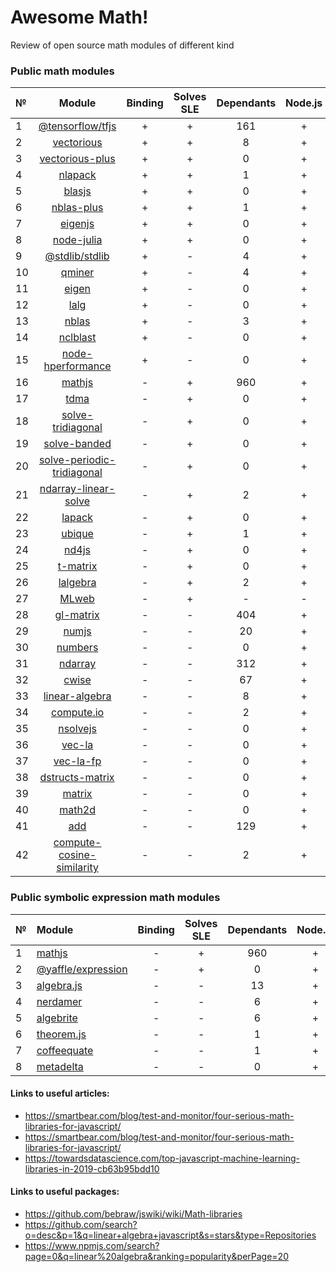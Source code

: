 # Awesome Math!
Review of open source math modules of different kind

### Public math modules

| №  | Module | Binding | Solves SLE | Dependants | Node.js | Browser |
|:---|:------:|:------------:|:----------:|:-------:|:----------:|:-------:|
| 1 | [@tensorflow/tfjs](https://github.com/tensorflow/tfjs) | + | + | 161 | + | + |
| 2 | [vectorious](https://github.com/mateogianolio/vectorious) | + | + | 8 | + | + |
| 3 | [vectorious-plus](https://github.com/ukrbublik/vectorious-plus) | + | + | 0 | + | + |
| 4 | [nlapack](https://github.com/nperf/nlapack) | + | + | 1 | + | - |
| 5 | [blasjs](https://github.com/jacobbogers/blasjs) | + | + | 0 | + | + |
| 6 | [nblas-plus](https://github.com/ukrbublik/nblas-plus) | + | + | 1 | + | - |
| 7 | [eigenjs](https://github.com/rick68/eigenjs) | + | + | 0 | + | - |
| 8 | [node-julia](https://github.com/waTeim/node-julia) | + | + | 0 | + | - |
| 9 | [@stdlib/stdlib](https://github.com/stdlib-js/stdlib) | + | - | 4 | + | + |
| 10 | [qminer](https://github.com/qminer/qminer) | + | - | 4 | + | - |
| 11 | [eigen](https://github.com/BertrandBev/eigen-js) | + | - | 0 | + | + |
| 12 | [lalg](https://github.com/rcorbish/node-linalg) | + | - | 0 | + | - |
| 13 | [nblas](https://github.com/nperf/nblas) | + | - | 3 | + | - |
| 14 | [nclblast](https://github.com/nperf/nclblast) | + | - | 0 | + | - |
| 15 | [node-hperformance](https://github.com/amatosc/node-hperformance) | + | - | 0 | + | - |
| 16 | [mathjs](https://github.com/josdejong/mathjs) | - | + | 960 | + | + |
| 17 | [tdma](https://github.com/armancodv/tdma) | - | + | 0 | + | + |
| 18 | [solve-tridiagonal](https://github.com/scijs/solve-tridiagonal) | - | + | 0 | + | + |
| 19 | [solve-banded](https://github.com/scijs/solve-banded) | - | + | 0 | + | + |
| 20 | [solve-periodic-tridiagonal](https://github.com/scijs/solve-periodic-tridiagonal) | - | + | 0 | + | + |
| 21 | [ndarray-linear-solve](https://github.com/scijs/ndarray-linear-solve) | - | + | 2 | + | + |
| 22 | [lapack](https://github.com/NaturalNode/node-lapack) | - | + | 0 | + | + |
| 23 | [ubique](https://github.com/maxto/ubique) | - | + | 1 | + | + |
| 24 | [nd4js](https://github.com/DirkToewe/nd4js) | - | + | 0 | + | + |
| 25 | [t-matrix](https://github.com/zakalwe314/t-matrix) | - | + | 0 | + | + |
| 26 | [lalgebra](https://github.com/isotopo/lalgebra) | - | + | 2 | + | + |
| 27 | [MLweb](https://github.com/lauerfab/MLweb/) | - | + | - | - | + |
| 28 | [gl-matrix](https://github.com/toji/gl-matrix) | - | - | 404 | + | + |
| 29 | [numjs](https://github.com/nicolaspanel/numjs) | - | - | 20 | + | + |
| 30 | [numbers](https://github.com/numbers/numbers.js) | - | - | 0 | + | + |
| 31 | [ndarray](https://github.com/scijs/ndarray) | - | - | 312 | + | + |
| 32 | [cwise](https://github.com/scijs/cwise) | - | - | 67 | + | + |
| 33 | [linear-algebra](https://github.com/hiddentao/linear-algebra) | - | - | 8 | + | + |
| 34 | [compute.io](https://github.com/compute-io/compute.io) | - | - | 2 | + | + |
| 35 | [nsolvejs](https://github.com/weasysolutions/Nsolvejs) | - | - | 0 | + | + |
| 36 | [vec-la](https://github.com/francisrstokes/vec-la) | - | - | 0 | + | + |
| 37 | [vec-la-fp](https://github.com/francisrstokes/vec-la-fp) | - | - | 0 | + | + |
| 38 | [dstructs-matrix](https://github.com/dstructs/matrix) | - | - | 0 | + | + |
| 39 | [matrix](https://github.com/raghavgujjar/matrix) | - | - | 0 | + | + |
| 40 | [math2d](https://github.com/crazytoucan/math2d) | - | - | 0 | + | + |
| 41 | [add](https://github.com/ben-ng/add) | - | - | 129 | + | + |
| 42 | [compute-cosine-similarity](https://github.com/compute-io/cosine-similarity) | - | - | 2 | + | + |


### Public symbolic expression math modules

| №  | Module | Binding | Solves SLE | Dependants | Node.js | Browser |
|:---|:-------|:------------:|:----------:|:-------:|:----------:|:-------:|
| 1 | [mathjs](https://github.com/josdejong/mathjs) | - | + | 960 | + | + |
| 2 | [@yaffle/expression](https://github.com/Yaffle/Expression) | - | + | 0 | + | + |
| 3 | [algebra.js](https://github.com/nicolewhite/algebra.js) | - | - | 13 | + | + |
| 4 | [nerdamer](https://github.com/jiggzson/nerdamer) | - | - | 6 | + | + |
| 5 | [algebrite](https://github.com/davidedc/Algebrite) | - | - | 6 | + | + |
| 6 | [theorem.js](https://github.com/arguiot/TheoremJS) | - | - | 1 | + | + |
| 7 | [coffeequate](https://github.com/MatthewJA/Coffeequate) | - | - | 1 | + | + |
| 8 | [metadelta](https://github.com/metadelta/metadelta) | - | - | 0 | + | + |

#### Links to useful articles:
- https://smartbear.com/blog/test-and-monitor/four-serious-math-libraries-for-javascript/
- https://smartbear.com/blog/test-and-monitor/four-serious-math-libraries-for-javascript/
- https://towardsdatascience.com/top-javascript-machine-learning-libraries-in-2019-cb63b95bdd10

#### Links to useful packages:
- https://github.com/bebraw/jswiki/wiki/Math-libraries
- https://github.com/search?o=desc&p=1&q=linear+algebra+javascript&s=stars&type=Repositories 
- https://www.npmjs.com/search?page=0&q=linear%20algebra&ranking=popularity&perPage=20